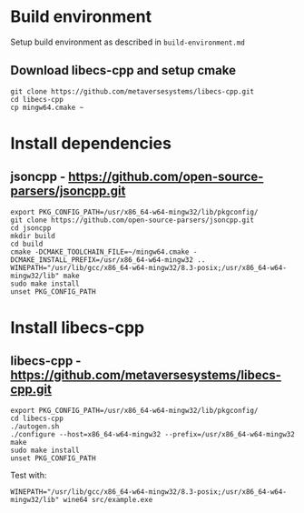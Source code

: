 # Build environment

Setup build environment as described in ```build-environment.md```

## Download libecs-cpp and setup cmake

```
git clone https://github.com/metaversesystems/libecs-cpp.git
cd libecs-cpp
cp mingw64.cmake ~
```

# Install dependencies

## jsoncpp - https://github.com/open-source-parsers/jsoncpp.git

```
export PKG_CONFIG_PATH=/usr/x86_64-w64-mingw32/lib/pkgconfig/
git clone https://github.com/open-source-parsers/jsoncpp.git
cd jsoncpp
mkdir build
cd build
cmake -DCMAKE_TOOLCHAIN_FILE=~/mingw64.cmake -DCMAKE_INSTALL_PREFIX=/usr/x86_64-w64-mingw32 ..
WINEPATH="/usr/lib/gcc/x86_64-w64-mingw32/8.3-posix;/usr/x86_64-w64-mingw32/lib" make
sudo make install
unset PKG_CONFIG_PATH
```

# Install libecs-cpp

## libecs-cpp - https://github.com/metaversesystems/libecs-cpp.git

```
export PKG_CONFIG_PATH=/usr/x86_64-w64-mingw32/lib/pkgconfig/
cd libecs-cpp
./autogen.sh
./configure --host=x86_64-w64-mingw32 --prefix=/usr/x86_64-w64-mingw32
make
sudo make install
unset PKG_CONFIG_PATH
```

Test with:

```
WINEPATH="/usr/lib/gcc/x86_64-w64-mingw32/8.3-posix;/usr/x86_64-w64-mingw32/lib" wine64 src/example.exe
```
